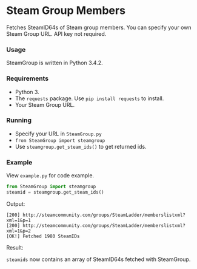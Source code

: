 # Steam Group Members
Fetches SteamID64s of Steam group members. You can specify your own Steam Group URL. API key not required.

### Usage
SteamGroup is written in Python 3.4.2.

### Requirements
- Python 3.
- The `requests` package. Use `pip install requests` to install.
- Your Steam Group URL.

### Running
- Specify your URL in `SteamGroup.py`
- `from SteamGroup import steamgroup`
- Use `steamgroup.get_steam_ids()` to get returned ids.


### Example
View `example.py` for code example.

```python
from SteamGroup import steamgroup
steamid = steamgroup.get_steam_ids()
```
Output:
```
[200] http://steamcommunity.com/groups/SteamLadder/memberslistxml?xml=1&p=1
[200] http://steamcommunity.com/groups/SteamLadder/memberslistxml?xml=1&p=2
[OK!] Fetched 1980 SteamIDs
```
Result:

`steamids` now contains an array of SteamID64s fetched with SteamGroup.

